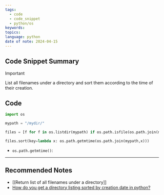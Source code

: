 ```yaml
---
tags:
  - code
  - code_snippet
  - python/os
keywords: 
topics: 
language: python
date of note: 2024-04-15
---
```


## Code Snippet Summary

>[!important]
>List all filenames under a directory and sort them according to the time of their creation.


## Code

```python
import os

mypath = "/mydir/"

files = [f for f in os.listdir(mypath) if os.path.isfile(os.path.join(mypath, f))]

files.sort(key=lambda x: os.path.getmtime(os.path.join(mypath,x)))
```

- `os.path.getmtime()`: 



-----------
##  Recommended Notes

- [[Return list of all filenames under a directory]]
- [How do you get a directory listing sorted by creation date in python?](https://stackoverflow.com/questions/168409/how-do-you-get-a-directory-listing-sorted-by-creation-date-in-python)

